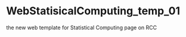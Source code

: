 WebStatisicalComputing_temp_01
==============================

the new web template for Statistical Computing page on RCC
